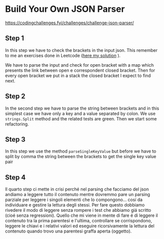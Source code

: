 # Build Your Own JSON Parser
https://codingchallenges.fyi/challenges/challenge-json-parser/

## Step 1

In this step we have to check the brackets in the input json. This remember to me an exercises done in Leetcode ([here my solution](https://github.com/diegoavanzini/go-grind75/tree/main/valid-brackets) ).

We have to parse the input and check for open bracket with a map which presents the link between open e correspondent closed bracket. Then for every open bracket we put in a stack the closed bracket I expect to find next.

## Step 2

In the second step we have to parse the string between brackets and in this simplest case we have only a key and a value separated by colon. We use ``strings.Split`` method and the related tests are green. Then we start some refactoring. 

## Step 3

In this step we use the method ``parseSingleKeyValue`` but before we have to split by comma the string between the brackets to get the single key value pair

## Step 4

Il quarto step ci mette in crisi perché nel parsing che facciamo del json andiamo a leggere tutto il contenuto mentre dovremmo pare un parsing parziale per leggere i singoli elementi che lo compongono... cosí da individuare e gestire la lettura degli stessi. Per fare questo dobbiamo rivedere il modo di leggere senza rompere i test che abbiamo giá scritto (cioé senza regressioni).
Quello che mi viene in mente di fare é di leggere il contenuto tra la prima parentesi e l'ultima, controllare se corrispondono, leggere le chiavi e i relativi valori ed eseguire ricorsivamente la lettura del contenuto quando trovo una parentesi graffa aperta (oggetto).   